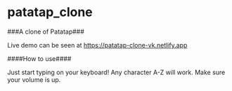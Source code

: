 # patatap_clone
###A clone of Patatap###

Live demo can be seen at https://patatap-clone-vk.netlify.app 

####How to use####

Just start typing on your keyboard! Any character A-Z will work. Make sure your volume is up.
